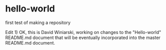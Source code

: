 # hello-world
first test of making a repository


Edit 1)   OK, this is David Winiarski, working on changes to the "Hello-world" README.md document that will be eventually incorporated into the master README.md document.  
